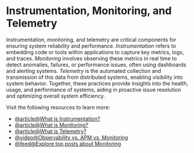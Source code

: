 # Instrumentation, Monitoring, and Telemetry

Instrumentation, monitoring, and telemetry are critical components for ensuring system reliability and performance. *Instrumentation* refers to embedding code or tools within applications to capture key metrics, logs, and traces. *Monitoring* involves observing these metrics in real time to detect anomalies, failures, or performance issues, often using dashboards and alerting systems. *Telemetry* is the automated collection and transmission of this data from distributed systems, enabling visibility into system behavior. Together, these practices provide insights into the health, usage, and performance of systems, aiding in proactive issue resolution and optimizing overall system efficiency.

Visit the following resources to learn more:

- [@article@What is Instrumentation?](https://en.wikipedia.org/wiki/Instrumentation_/(computer_programming/))
- [@article@What is Monitoring?](https://www.yottaa.com/performance-monitoring-backend-vs-front-end-solutions/)
- [@article@What is Telemetry?](https://www.sumologic.com/insight/what-is-telemetry/)
- [@video@Observability vs. APM vs. Monitoring](https://www.youtube.com/watch?v=CAQ_a2-9UOI)
- [@feed@Explore top posts about Monitoring](https://app.daily.dev/tags/monitoring?ref=roadmapsh)
